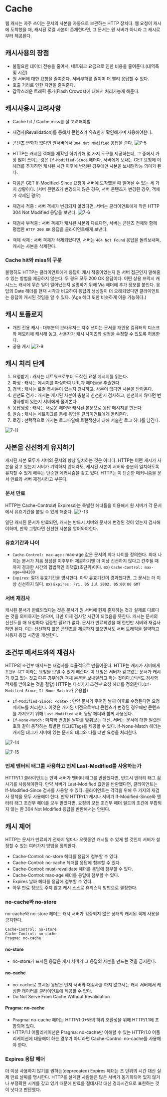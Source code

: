 # Cache

웹 캐시는 자주 쓰이는 문서의 사본을 자동으로 보관하는 HTTP 장치다. 웹 요청이 캐시에 도착했을 때, 캐시된 로컬 사본이 존재한다면, 그 문서는 원 서버가 아니라 그 캐시로부터 제공된다.

## 캐시사용의 장점

* 불필요한 데이터 전송을 줄여서, 네트워크 요금으로 인한 비용을 줄여준다.(대역폭 및 시간)
* 원 서버에 대한 요청을 줄여준다. 서버부하를 줄이며 더 빨리 응답할 수 있다.
* 호출 거리로 인한 지연을 줄여준다.
* 갑작스러운 트래픽 증가(Flash Crowds)에 대해서 처리가능캐 해준다.

## 캐시사용시 고려사항

* Cache hit / Cache miss를 잘 고려해야함
* 재검사(Revalidation)를 통해서 콘텐츠가 유효한지 확인해가며 사용해야한다.
* 콘텐츠 변화가 없다면 원서버에서 `304 Not Modified` 응답을 준다.
![7-5](./img/7-5.png)

* HTTP는 캐시된 객체를 재확인 하기위해 몇 가지 도구를 제공하는데, 그 중에서 가장 많이 쓰이는 것은 `If-Modified-Since` 헤더다. 서버에게 보내는 GET 요청에 이 헤더를 추가하면 캐시된 시간 이후에 변경된 경우에만 사본을 보내달라능 의미가 된다.
* 다음은 GET If-Modified-Since 요청이 서버에 도착했을 때 일어날 수 있는 세 가지 상황이다. (서버 콘텐츠가 변경되지 않은 경우, 서버 콘텐츠가 변경된 경우, 객체가 삭제된 경우)

* 재검사 적중 : 서버 객체가 변경되지 않았다면, 서버는 클라이언트에게 작은 HTTP 304 Not Modified 응답을 보낸다.
![7-6](./img/7-6.png)

* 재검사 부적중 : 서버 객체가 캐시된 사본과 다르다면, 서버는 콘텐츠 전체와 함께 평범한 `HTTP 200 OK` 응답을 클라이언트에게 보낸다.
* 객체 삭제 : 서버 객체가 삭제되었다면, 서버는 `404 Not Found` 응답을 돌려보내며, 캐시는 사본을 삭제한다.

### Cache hit와 miss의 구분

불행히도 HTTP는 클라이언트에게 응답이 캐시 적중이었는지 원 서버 접근인지 말해줄 수 있는 방법을 제공하지 않는다. 두 경우 모두 200 OK 응답이다.
어떤 상용 프락시 캐시느느 캐시에 무슨 일이 일어났는지 설명하기 위해 Via 헤더에 추가 정보를 붙인다.
응답의 Date 헤더를 현재 시각과 비교하여 응답의 생성일이 더 오래되었다면 클라이언트는 응답이 캐시된 것임을 알 수 있다. (Age 헤더 또한 비슷하게 이용 가능하다.)

## 캐시 토폴로지

* 개인 전용 캐시 : 대부분의 브라우저는 자수 쓰이는 문서를 개인용 컴퓨터의 디스크와 메모리에 캐시해 놓고, 사용자가 캐시 사이즈와 설정을 수정할 수 있도록 허용한다.
* 공용 캐시
![7-9](./img/7-9.png)

## 캐시 처리 단계

1. 요청받기 : 캐시는 네트워크로부터 도착한 요청 메시지를 읽는다.
2. 파싱 : 캐시는 메시지를 파싱하여 URL과 헤더들을 추출한다.
3. 검색 : 캐시는 로컬 복사본이 있는지 검사하고, 사본이 없다면 사본을 받아온다.
4. 신선도 검사 : 캐시는 캐시된 사본이 충분히 신선한지 검사하고, 신선하지 않다면 변경사항이 있는지 서버에게 물어본다.
5. 응답생성 : 캐시는 새로운 헤더와 캐시된 본문으로 응답 메시지를 만든다.
6. 발송 : 캐시는 네트워크를 통해 응답을 클라이언트에게 돌려준다.
7. 로깅 : 선택적으로 캐시는 로그파일에 트랜잭션에 대해 서술한 로그 하나를 남긴다.

![7-11](./img/7-11.png)

## 사본을 신선하게 유지하기

캐시된 사본 모두가 서버의 문서와 항상 일치하는 것은 아니다.
HTTP는 어떤 캐시가 사본을 갖고 있는지 서버가 기억하지 않더라도, 캐시된 사본이 서버와 충분히 일치하도록 유지할 수 있게 해주는 단순한 메커니즘을 갖고 있다. HTTP는 이 단순한 메커니즘을 문서 만료와 서버 재검사라고 부른다.

### 문서 만료

HTTP는 Cache-Control과 Expires라는 특별한 헤더들을 이용해서 원 서버가 각 문서에서 유효기간을 붙일 수 있게 해준다.
![7-13](./img/7-13.png)

일단 캐시된 문서가 만료되면, 캐시는 반드시 서버와 문서에 변경된 것이 있는지 검사해야하며, 만약 그렇다면 신선한 사본을 얻어와야한다.

### 유효기간과 나이

* `Cache-Control: max-age` : max-age 값은 문서의 최대 나이를 정의한다. 최대 나이는 문서가 처음 생성된 이후부터 제공하기엔 더 이상 신선하지 않다고 간주될 때까지 경과한 시간의 합법적인 최댓값(초단위)이다. ex) `Cache-Control: max-age=484200`
* `Expires`: 절대 유효기간을 명시한다. 마약 유효기간이 경과했다면, 그 문서는 더 이상 신선하지 않다. ex) `Expires: Fri, 05 Jul 2002, 05:00:00 GMT`

### 서버 재검사

캐시된 문서가 만료되었다는 것은 문서가 원 서버에 현재 존재하는 것과 실제로 다르다는 것을 의미하지는 않으며, 다만 이제 검사할 시간이 되었음을 뜻한다.
캐시는 문서의 신선도를 매 요청마다 검증할 필요가 없다. 문서가 만료되었을 때 한번만 서버와 재검사하면 된다. 이는 신선하지 않은 콘텐츠를 제공하지 않으면서도 서버 트래픽을 절약하고 사용자 응답 시간을 개선한다.

## 조건부 메서드와의 재검사

HTTP의 조건부 매서드는 재검사를 효율적으로 만들어준다. HTTP는 캐시가 서버에게 `조건부 GET` 이라는 요청을 보낼 수 있게 해준다.
이 요청은 서버가 갖고있는 문서가 캐시가 갖고 있는 것고 다른 경우에만 객체 본문을 보내달라고 하는 것이다.(신선도 검사와 객체를 받아오는 것을 결합)
HTTP는 다섯가지 조건부 요청 헤더를 정의한다.(`If-Modified-Since`, `If-None-Match` 가 유용함)

* `If-Modified-Since: <date>` : 만약 문서가 주어진 날짜 이후로 수정된다면 요청 메서드를 처리한다. 이것은 캐시된 버전으로부터 콘텐츠가 변경된 경우에만 콘텐츠를 가져오기 위해 `Last-Modified` 서버 응답 헤더와 함께 사용된다.
* `If-None-Match` : 마지막 변경된 날짜를 맞춰보는 대신, 서버는 문서에 대한 일련번호와 같이 동작하는 특별한 태그(ETag)를 제공할 수 있다. If-None-Match 헤더는 캐시된 태그가 서버에 있는 문서의 태그와 다를 떄만 요청을 처리한다.

![7-14](./img/7-14.png)

![7-15](./img/7-15.png)

### 언제 엔터티 태그를 사용하고 언제 Last-Modified를 사용하는가

HTTP/1.1 클라이언트는 만약 서버가 엔터티 태그를 반환했다면, 반드시 엔터티 태그 검사기를 사용해야한다.
만약 서버가 Last-Modified 값만을 반환했다면, 클라이언트는 If-Modified-Since 검사를 사용할 수 있다.
클라이언트는 각각을 위해 두 가지의 재검사 정책을 모두 사용해야 한다.
만약 HTTP/1.1 캐시나 서버가 If-Modified-Since와 엔터티 태그 조건부 헤더를 모두 받았다면, 요청의 모든 조건부 헤더 필드의 조건에 부합되지 않는 한 304 Not Modified 응답을 반환해서는 안된다.

## 캐시 제어

HTTP는 문서가 만료되기 전까지 얼마나 오랫동안 캐시될 수 있게 할 것인지 서버가 설정할 수 있는 여러가지 방법을 정의한다.

* Cache-Control: no-store 헤더를 응답에 첨부할 수 있다.
* Cache-Control: no-cache 헤더를 응답에 첨부할 수 있다.
* Cache-Control: must-revalidate 헤더를 응답에 첨부할 수 있다.
* Cache-Control: max-age 헤더를 응답에 첨부할 수 있다.
* Expires 날짜 헤더를 응답에 첨부할 수 있다.
* 아무 만료 정보도 주지 않고 캐시 스스로 휴리스틱 방법으로 결정한다.

### no-cache와 no-store
no-cache와 no-store 헤더는 캐시 서버가 검증되지 않은 상태의 캐시된 객체 사용을 금지한다.

```
Cache-Control: no-store
Cache-Control: no-cache
Pragma: no-cache
```

#### no-store
* no-store가 표시된 응답은 캐시 서버가 그 응답의 사본을 만드는 것을 금지한다.

#### no-cache
* no-cache로 표시된 응답은 먼저 서버와 재검사를 하지 않고서는 캐시 서버에서 캐싱한 데이터를 클라이언트에 제공할 수 없다.
* Do Not Serve From Cache Without Revalidation

#### Pragma: no-cache

* Pragma: no-cache 헤더는 HTTP/1.0+와의 하위 호환성을 위해 HTTP/1.1에 포함되어 있다.
* HTTP/1.1 어플리케이션은 Pragma: no-cache만 이해할 수 있는 HTTP/1.0 어플리케이션에 대응해야 하는 경우가 아니라면 Cache-Control: no-cache를 사용해야 한다.

### Expires 응답 헤더

더 이상 사용하지 않기를 권하는(deprecated) Expires 헤더는 초 단위의 시간 대신 실제 만료 날짜를 명시한다. HTTP를 설계한 사람들은 많은 서버가 동기화되어 있지 않거나 부정확한 시계를 갖고 있기 때문에 만료를 절대시각 대신 경과시간으로 표한하는 것이 낫다고 판단했다.
